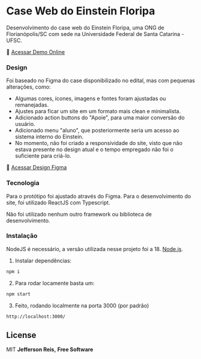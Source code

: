 # Case Web do Einstein Floripa

Desenvolvimento do case web do Einstein Floripa, uma ONG de Florianópolis/SC com sede na Universidade Federal de Santa Catarina - UFSC.


🔗 [Acessar Demo Online](https://www.figma.com/design/SbtROBadqFWbOyfayNhCXp/Case-Web-(Copy)?node-id=1-2&t=pwTiR4fasiTfIelb-1) 

### Design
Foi baseado no Figma do case disponibilizado no edital, mas com pequenas alterações, como:
- Algumas cores, ícones, imagens e fontes foram ajustadas ou remanejadas.
- Ajustes para ficar um site em um formato mais clean e minimalista.
- Adicionado action buttons do "Apoie", para uma maior conversão do usuário.
- Adicionado menu "aluno", que posteriormente seria um acesso ao sistema interno do Einstein.
- No momento, não foi criado a responsividade do site, visto que não estava presente no design atual e o tempo empregado não foi o suficiente para criá-lo.

🔗 [Acessar Design Figma](https://www.figma.com/design/SbtROBadqFWbOyfayNhCXp/Case-Web-(Copy)?node-id=1-2&t=pwTiR4fasiTfIelb-1) 


### Tecnologia

Para o protótipo foi ajustado através do Figma.
Para o desenvolvimento do site, foi utilizado ReactJS com Typescript.

Não foi utilizado nenhum outro framework ou biblioteca de desenvolvimento.

### Instalação

NodeJS é necessário, a versão utilizada nesse projeto foi a 18. [Node.js](https://nodejs.org/).

1. Instalar dependências:
```sh
npm i
```

2. Para rodar locamente basta um:
```sh
npm start
```

3. Feito, rodando localmente na porta 3000 (por padrão)
```sh
http://localhost:3000/
```


## License

MIT
**Jefferson Reis,**
**Free Software**